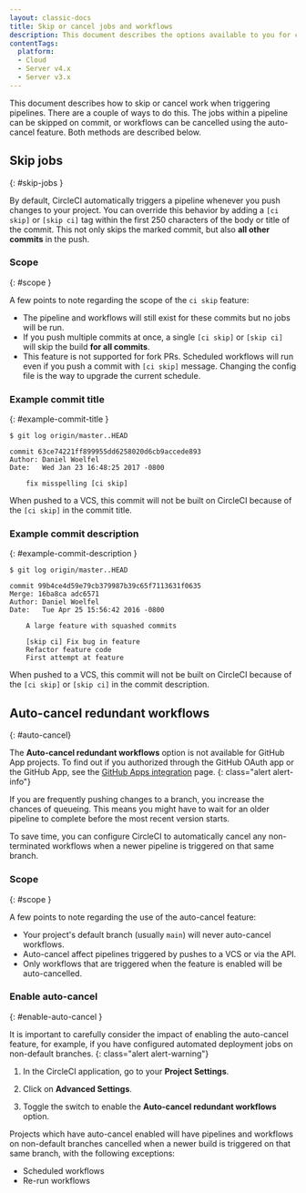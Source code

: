 ```yaml
---
layout: classic-docs
title: Skip or cancel jobs and workflows
description: This document describes the options available to you for controlling when work is automatically carried out on your project, by skipping jobs or auto-cancelling workflows.
contentTags:
  platform:
  - Cloud
  - Server v4.x
  - Server v3.x
---
```


This document describes how to skip or cancel work when triggering pipelines. There are a couple of ways to do this. The jobs within a pipeline can be skipped on commit, or workflows can be cancelled using the auto-cancel feature. Both methods are described below.

## Skip jobs
{: #skip-jobs }

By default, CircleCI automatically triggers a pipeline whenever you push changes to your project. You can override this behavior by adding a `[ci skip]` or `[skip ci]` tag within the first 250 characters of the body or title of the commit. This not only skips the marked commit, but also **all other commits** in the push.

### Scope
{: #scope }

A few points to note regarding the scope of the `ci skip` feature:

* The pipeline and workflows will still exist for these commits but no jobs will be run.
* If you push multiple commits at once, a single `[ci skip]` or `[skip ci]` will skip the build **for all commits**.
* This feature is not supported for fork PRs. Scheduled workflows will run even if you push a commit with `[ci skip]` message. Changing the config file is the way to upgrade the current schedule.

### Example commit title
{: #example-commit-title }

```shell
$ git log origin/master..HEAD

commit 63ce74221ff899955dd6258020d6cb9accede893
Author: Daniel Woelfel
Date:   Wed Jan 23 16:48:25 2017 -0800

    fix misspelling [ci skip]
```

When pushed to a VCS, this commit will not be built on CircleCI because of the `[ci skip]` in the commit title.

### Example commit description
{: #example-commit-description }

```shell
$ git log origin/master..HEAD

commit 99b4ce4d59e79cb379987b39c65f7113631f0635
Merge: 16ba8ca adc6571
Author: Daniel Woelfel
Date:   Tue Apr 25 15:56:42 2016 -0800

    A large feature with squashed commits

    [skip ci] Fix bug in feature
    Refactor feature code
    First attempt at feature
```

When pushed to a VCS, this commit will not be built on CircleCI because of the `[ci skip]` or `[skip ci]` in the commit description.

## Auto-cancel redundant workflows
{: #auto-cancel}

The **Auto-cancel redundant workflows** option is not available for GitHub App projects. To find out if you authorized through the GitHub OAuth app or the GitHub App, see the [GitHub Apps integration](/docs/github-apps-integration/) page.
{: class="alert alert-info"}

If you are frequently pushing changes to a branch, you increase the chances of queueing. This means you might have to wait for an older pipeline to complete before the most recent version starts.

To save time, you can configure CircleCI to automatically cancel any non-terminated workflows when a newer pipeline is triggered on that same branch.

### Scope
{: #scope }

A few points to note regarding the use of the auto-cancel feature:

* Your project's default branch (usually `main`) will never auto-cancel workflows.
* Auto-cancel affect pipelines triggered by pushes to a VCS or via the API.
* Only workflows that are triggered when the feature is enabled will be auto-cancelled.

### Enable auto-cancel
{: #enable-auto-cancel }

It is important to carefully consider the impact of enabling the auto-cancel feature, for example, if you have configured automated deployment jobs on non-default branches.
{: class="alert alert-warning"}

1. In the CircleCI application, go to your **Project Settings**.

2. Click on **Advanced Settings**.

3. Toggle the switch to enable the **Auto-cancel redundant workflows** option.

Projects which have auto-cancel enabled will have pipelines and workflows on non-default branches cancelled when a newer build is triggered on that same branch, with the following exceptions:

* Scheduled workflows
* Re-run workflows
